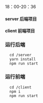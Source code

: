 18：00-20：36

#### server 后端项目
#### client 前端项目
### 运行后端
```
  cd /server
  yarn install
  npm run start
```
### 运行前端
```
  cd /client
  npm i
  npm run start
```